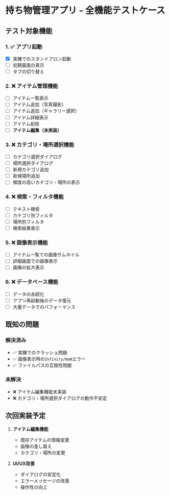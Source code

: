 # 持ち物管理アプリ - 全機能テストケース

## テスト対象機能

### 1. ✅ アプリ起動
- [x] 実機でのスタンドアロン起動
- [ ] 初期画面の表示
- [ ] タブの切り替え

### 2. ❌ アイテム管理機能
- [ ] アイテム一覧表示
- [ ] アイテム追加（写真撮影）
- [ ] アイテム追加（ギャラリー選択）
- [ ] アイテム詳細表示
- [ ] アイテム削除
- [ ] **アイテム編集（未実装）**

### 3. ❌ カテゴリ・場所選択機能
- [ ] カテゴリ選択ダイアログ
- [ ] 場所選択ダイアログ
- [ ] 新規カテゴリ追加
- [ ] 新規場所追加
- [ ] 頻度の高いカテゴリ・場所の表示

### 4. ❌ 検索・フィルタ機能
- [ ] テキスト検索
- [ ] カテゴリ別フィルタ
- [ ] 場所別フィルタ
- [ ] 検索結果表示

### 5. ❌ 画像表示機能
- [ ] アイテム一覧での画像サムネイル
- [ ] 詳細画面での画像表示
- [ ] 画像の拡大表示

### 6. ❌ データベース機能
- [ ] データの永続化
- [ ] アプリ再起動後のデータ復元
- [ ] 大量データでのパフォーマンス

## 既知の問題

### 解決済み
- ✅ 実機でのクラッシュ問題
- ✅ 画像表示時の`Infinity/NaN`エラー
- ✅ ファイルパスの互換性問題

### 未解決
- ❌ アイテム編集機能未実装
- ❌ カテゴリ・場所選択ダイアログの動作不安定

## 次回実装予定
1. **アイテム編集機能**
   - 既存アイテムの情報変更
   - 画像の差し替え
   - カテゴリ・場所の変更

2. **UI/UX改善**
   - ダイアログの安定化
   - エラーメッセージの改善
   - 操作性の向上
